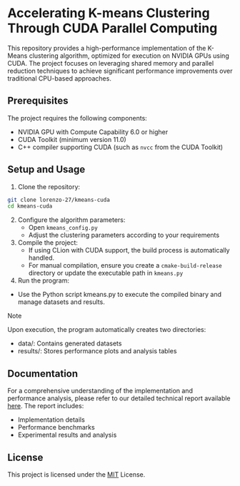 # Accelerating K-means Clustering Through CUDA Parallel Computing
This repository provides a high-performance implementation of the K-Means clustering algorithm, optimized for execution on NVIDIA GPUs using CUDA. The project focuses on leveraging shared memory and parallel reduction techniques to achieve significant performance improvements over traditional CPU-based approaches.

## Prerequisites
The project requires the following components:
- NVIDIA GPU with Compute Capability 6.0 or higher
- CUDA Toolkit (minimum version 11.0)
- C++ compiler supporting CUDA (such as `nvcc` from the CUDA Toolkit)

## Setup and Usage
1. Clone the repository:
  ```bash
  git clone lorenzo-27/kmeans-cuda
  cd kmeans-cuda
  ```
2. Configure the algorithm parameters:
   - Open `kmeans_config.py`
   - Adjust the clustering parameters according to your requirements
3. Compile the project:
   - If using CLion with CUDA support, the build process is automatically handled.
   - For manual compilation, ensure you create a `cmake-build-release` directory or update the executable path in `kmeans.py`
4. Run the program:
  - Use the Python script kmeans.py to execute the compiled binary and manage datasets and results.

> [!NOTE]
> Upon execution, the program automatically creates two directories:
> - data/: Contains generated datasets
> - results/: Stores performance plots and analysis tables

## Documentation
For a comprehensive understanding of the implementation and performance analysis, please refer to our detailed technical report available <a href="https://github.com/lorenzo-27/kmeans-cuda/blob/master/TR2-kmeans.pdf">here</a>. The report includes:
- Implementation details
- Performance benchmarks
- Experimental results and analysis

## License
This project is licensed under the <a href="https://github.com/DavideDelBimbo/K-Means-OpenMP/blob/main/LICENSE" target="_blank">MIT</a> License.
